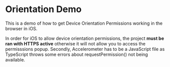 # Orientation Demo

This is a demo of how to get Device Orientation Permissions working in the browser in iOS.

In order for iOS to allow device orientation permissions, the project **must be ran with HTTPS active** otherwise it will not allow you to access the permisssions popup.
Secondly, Accelerometer has to be a JavaScript file as TypeScript throws some errors about requestPermission() not being available.